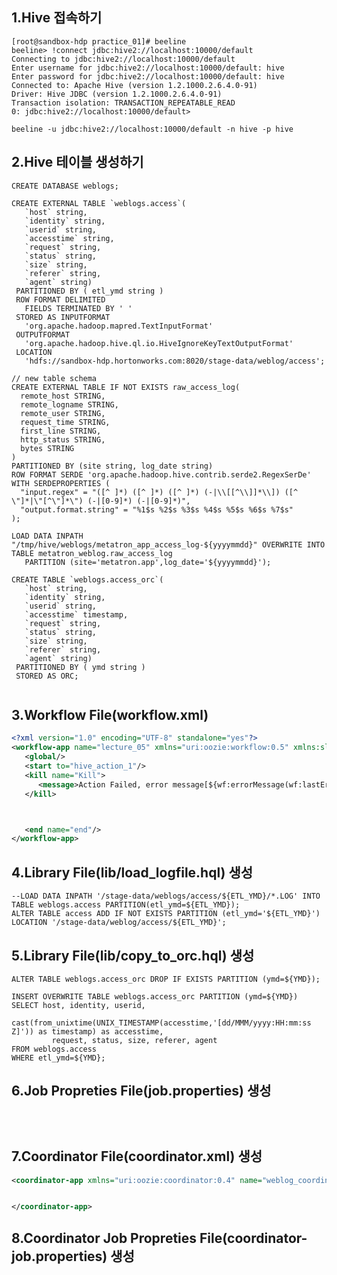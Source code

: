 1.Hive 접속하기
----------------------------------------------------------------------------------------------------------------------------
<pre><code>[root@sandbox-hdp practice_01]# beeline 
beeline> !connect jdbc:hive2://localhost:10000/default
Connecting to jdbc:hive2://localhost:10000/default
Enter username for jdbc:hive2://localhost:10000/default: hive
Enter password for jdbc:hive2://localhost:10000/default: hive
Connected to: Apache Hive (version 1.2.1000.2.6.4.0-91)
Driver: Hive JDBC (version 1.2.1000.2.6.4.0-91)
Transaction isolation: TRANSACTION_REPEATABLE_READ
0: jdbc:hive2://localhost:10000/default>
</code></pre>

<pre><code>beeline -u jdbc:hive2://localhost:10000/default -n hive -p hive</code></pre>

2.Hive 테이블 생성하기
----------------------------------------------------------------------------------------------------------------------------

<pre><code>CREATE DATABASE weblogs;

CREATE EXTERNAL TABLE `weblogs.access`(
   `host` string,                                                                       
   `identity` string,                                                                   
   `userid` string,                                                                     
   `accesstime` string,                                                              
   `request` string,                                                                    
   `status` string,                                                                     
   `size` string,                                                                       
   `referer` string,                                                                    
   `agent` string)
 PARTITIONED BY ( etl_ymd string )
 ROW FORMAT DELIMITED
   FIELDS TERMINATED BY ' '
 STORED AS INPUTFORMAT                                                                  
   'org.apache.hadoop.mapred.TextInputFormat'
 OUTPUTFORMAT                                                                           
   'org.apache.hadoop.hive.ql.io.HiveIgnoreKeyTextOutputFormat'                         
 LOCATION                                                                               
   'hdfs://sandbox-hdp.hortonworks.com:8020/stage-data/weblog/access';  
</code></pre>

<pre><code>// new table schema
CREATE EXTERNAL TABLE IF NOT EXISTS raw_access_log(
  remote_host STRING,
  remote_logname STRING,
  remote_user STRING,
  request_time STRING,
  first_line STRING,
  http_status STRING,
  bytes STRING
)
PARTITIONED BY (site string, log_date string)
ROW FORMAT SERDE 'org.apache.hadoop.hive.contrib.serde2.RegexSerDe'
WITH SERDEPROPERTIES (
  "input.regex" = "([^ ]*) ([^ ]*) ([^ ]*) (-|\\[[^\\]]*\\]) ([^ \"]*|\"[^\"]*\") (-|[0-9]*) (-|[0-9]*)",
  "output.format.string" = "%1$s %2$s %3$s %4$s %5$s %6$s %7$s"
);

LOAD DATA INPATH "/tmp/hive/weblogs/metatron_app_access_log-${yyyymmdd}" OVERWRITE INTO TABLE metatron_weblog.raw_access_log 
   PARTITION (site='metatron.app',log_date='${yyyymmdd}');
   
CREATE TABLE `weblogs.access_orc`(
   `host` string,
   `identity` string,
   `userid` string,
   `accesstime` timestamp,
   `request` string,
   `status` string,
   `size` string,
   `referer` string,
   `agent` string)
 PARTITIONED BY ( ymd string )
 STORED AS ORC;    
   
</code></pre>

3.Workflow File(workflow.xml) 
----------------------------------------------------------------------------------------------------------------------------

```xml
<?xml version="1.0" encoding="UTF-8" standalone="yes"?>
<workflow-app name="lecture_05" xmlns="uri:oozie:workflow:0.5" xmlns:sla="uri:oozie:sla:0.2">
   <global/>
   <start to="hive_action_1"/>
   <kill name="Kill">
      <message>Action Failed, error message[${wf:errorMessage(wf:lastErrorNode())}]</message>
   </kill>



   <end name="end"/>
</workflow-app>
```

4.Library File(lib/load_logfile.hql) 생성
----------------------------------------------------------------------------------------------------------------------------
<pre><code>--LOAD DATA INPATH '/stage-data/weblogs/access/${ETL_YMD}/*.LOG' INTO TABLE weblogs.access PARTITION(etl_ymd=${ETL_YMD});
ALTER TABLE access ADD IF NOT EXISTS PARTITION (etl_ymd='${ETL_YMD}') LOCATION '/stage-data/weblog/access/${ETL_YMD}';
</code></pre>
 
5.Library File(lib/copy_to_orc.hql) 생성
----------------------------------------------------------------------------------------------------------------------------
<pre><code>ALTER TABLE weblogs.access_orc DROP IF EXISTS PARTITION (ymd=${YMD});

INSERT OVERWRITE TABLE weblogs.access_orc PARTITION (ymd=${YMD})
SELECT host, identity, userid,
         cast(from_unixtime(UNIX_TIMESTAMP(accesstime,'[dd/MMM/yyyy:HH:mm:ss Z]')) as timestamp) as accesstime,
         request, status, size, referer, agent
FROM weblogs.access
WHERE etl_ymd=${YMD};
</code></pre>


6.Job Propreties File(job.properties) 생성
----------------------------------------------------------------------------------------------------------------------------
<pre><code>

</code></pre>


7.Coordinator File(coordinator.xml) 생성
----------------------------------------------------------------------------------------------------------------------------
```xml
<coordinator-app xmlns="uri:oozie:coordinator:0.4" name="weblog_coordinator" frequency=" " start=" " end=" " timezone=" ">


</coordinator-app>
```

8.Coordinator Job Propreties File(coordinator-job.properties) 생성
----------------------------------------------------------------------------------------------------------------------------
<pre><code>

</code></pre>

